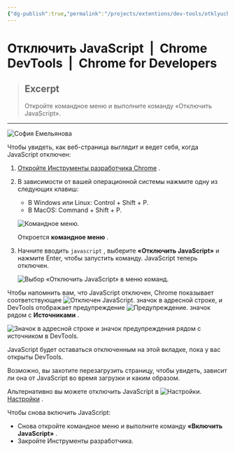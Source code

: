```yaml
---
{"dg-publish":true,"permalink":"/projects/extentions/dev-tools/otklyuchit-java-script-chrome-dev-tools-chrome-for-developers/"}
---
```



# Отключить JavaScript  |  Chrome DevTools  |  Chrome for Developers

> ## Excerpt
> Откройте командное меню и выполните команду «Отключить JavaScript».

---
![София Емельянова](https://web.dev/images/authors/sofiayem.jpg?hl=ru)

Чтобы увидеть, как веб-страница выглядит и ведет себя, когда JavaScript отключен:

1.  [Откройте Инструменты разработчика Chrome](https://developer.chrome.com/docs/devtools/open?hl=ru) .
2.  В зависимости от вашей операционной системы нажмите одну из следующих клавиш:
    
    -   В Windows или Linux: Control + Shift + P.
    -   В MacOS: Command + Shift + P.
    
    ![Командное меню.](https://developer.chrome.com/static/docs/devtools/javascript/disable/image/the-command-menu-6a5d68b955e31.png?hl=ru)
    
    Откроется **командное меню** .
    
3.  Начните вводить `javascript` , выберите **«Отключить JavaScript»** и нажмите Enter, чтобы запустить команду. JavaScript теперь отключен.
    
    ![Выбор «Отключить JavaScript» в меню команд.](https://developer.chrome.com/static/docs/devtools/javascript/disable/image/selecting-disable-javasc-78366e94532b5.png?hl=ru)
    

Чтобы напомнить вам, что JavaScript отключен, Chrome показывает соответствующее ![Отключен JavaScript.](https://developer.chrome.com/static/docs/devtools/javascript/disable/image/disabled-javascript-d2d171d8858c8.png?hl=ru) значок в адресной строке, и DevTools отображает предупреждение ![Предупреждение.](https://developer.chrome.com/static/docs/devtools/javascript/disable/image/warning-f5446d214a0a2.svg?hl=ru) значок рядом с **Источниками** .

![Значок в адресной строке и значок предупреждения рядом с источником в DevTools.](https://developer.chrome.com/static/docs/devtools/javascript/disable/image/an-icon-the-address-bar-d51fb4180a5e1.png?hl=ru)

JavaScript будет оставаться отключенным на этой вкладке, пока у вас открыты DevTools.

Возможно, вы захотите перезагрузить страницу, чтобы увидеть, зависит ли она от JavaScript во время загрузки и каким образом.

Альтернативно вы можете отключить JavaScript в ![Настройки.](https://developer.chrome.com/static/docs/devtools/javascript/disable/image/settings-682ede632e6b8.svg?hl=ru) [Настройки](https://developer.chrome.com/docs/devtools/settings?hl=ru#debugger) .

Чтобы снова включить JavaScript:

-   Снова откройте командное меню и выполните команду **«Включить JavaScript»** .
-   Закройте Инструменты разработчика.
